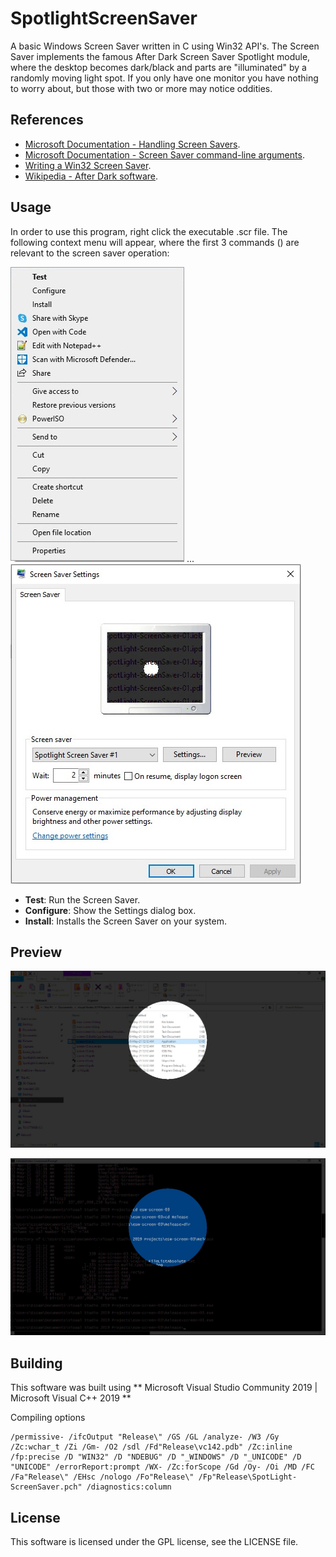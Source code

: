 # SpotlightScreenSaver

A basic Windows Screen Saver written in C using Win32 API's. The Screen Saver implements the famous After Dark Screen Saver Spotlight module, where the desktop becomes dark/black and parts are "illuminated" by a randomly moving light spot. If you only have one monitor you have nothing to worry about, but those with two or more may notice oddities.

## References

* [Microsoft Documentation - Handling Screen Savers](https://docs.microsoft.com/en-us/windows/win32/lwef/screen-saver-library).
* [Microsoft Documentation - Screen Saver command-line arguments](https://docs.microsoft.com/en-us/troubleshoot/windows/win32/screen-saver-command-line).
* [Writing a Win32 Screen Saver](http://esaro.se/gamla/savers/sshow.html).
* [Wikipedia - After Dark software](https://en.wikipedia.org/wiki/After_Dark_(software)).

## Usage

In order to use this program, right click the executable .scr file. The following context menu will appear, where the first 3 commands () are relevant to the screen saver operation: 
<p><img src="img/ContextMenu.jpg" alt="Context Menu" title="Context Menu"> ... <img src="img/ScreenSaverSettings.jpg" alt="Context Menu" title="Context Menu"></p>

* **Test**: Run the Screen Saver.
* **Configure**: Show the Settings dialog box.
* **Install**: Installs the Screen Saver on your system.

## Preview

<p><img src="img/screen-01.jpg" alt="Screen Saver Preview" title="Screen Saver Preview"></p>
<p><img src="img/screen-02.jpg" alt="Screen Saver Preview" title="Screen Saver Preview"></p>

## Building

This software was built using ** Microsoft Visual Studio Community 2019 | Microsoft Visual C++ 2019 **

Compiling options

```
/permissive- /ifcOutput "Release\" /GS /GL /analyze- /W3 /Gy /Zc:wchar_t /Zi /Gm- /O2 /sdl /Fd"Release\vc142.pdb" /Zc:inline /fp:precise /D "WIN32" /D "NDEBUG" /D "_WINDOWS" /D "_UNICODE" /D "UNICODE" /errorReport:prompt /WX- /Zc:forScope /Gd /Oy- /Oi /MD /FC /Fa"Release\" /EHsc /nologo /Fo"Release\" /Fp"Release\SpotLight-ScreenSaver.pch" /diagnostics:column 
```



## License

This software is licensed under the GPL license, see the LICENSE file.

